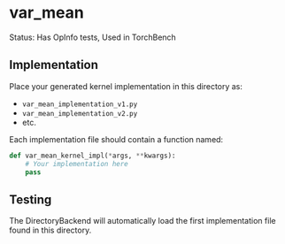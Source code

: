 # var_mean

Status: Has OpInfo tests, Used in TorchBench

## Implementation

Place your generated kernel implementation in this directory as:
- `var_mean_implementation_v1.py`
- `var_mean_implementation_v2.py`
- etc.

Each implementation file should contain a function named:
```python
def var_mean_kernel_impl(*args, **kwargs):
    # Your implementation here
    pass
```

## Testing

The DirectoryBackend will automatically load the first implementation file found in this directory.
